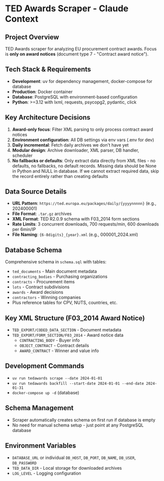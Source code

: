 # TED Awards Scraper - Claude Context

## Project Overview
TED Awards scraper for analyzing EU procurement contract awards. Focus is **only on award notices** (document type 7 - "Contract award notice").

## Tech Stack & Requirements
- **Development**: uv for dependency management, docker-compose for database
- **Production**: Docker container
- **Database**: PostgreSQL with environment-based configuration
- **Python**: >=3.12 with lxml, requests, psycopg2, pydantic, click

## Key Architecture Decisions
1. **Award-only focus**: Filter XML parsing to only process contract award notices
2. **Environment configuration**: All DB settings via env vars (.env for dev)
3. **Daily incremental**: Fetch daily archives we don't have yet
4. **Modular design**: Archive downloader, XML parser, DB handler, scheduler
5. **No fallbacks or defaults**: Only extract data directly from XML files - no defaults, no fallbacks, no default records. Missing data should be None in Python and NULL in database. If we cannot extract required data, skip the record entirely rather than creating defaults

## Data Source Details
- **URL Pattern**: `https://ted.europa.eu/packages/daily/{yyyynnnnn}` (e.g., 202400001)
- **File Format**: `.tar.gz` archives
- **XML Format**: TED R2.0.9 schema with F03_2014 form sections
- **Rate Limits**: 3 concurrent downloads, 700 requests/min, 600 downloads per 6min/IP
- **File Naming**: `{6-8digits}_{year}.xml` (e.g., 000001_2024.xml)

## Database Schema
Comprehensive schema in `schema.sql` with tables:
- `ted_documents` - Main document metadata
- `contracting_bodies` - Purchasing organizations
- `contracts` - Procurement items
- `lots` - Contract subdivisions
- `awards` - Award decisions
- `contractors` - Winning companies
- Plus reference tables for CPV, NUTS, countries, etc.

## Key XML Structure (F03_2014 Award Notice)
- `TED_EXPORT/CODED_DATA_SECTION` - Document metadata
- `TED_EXPORT/FORM_SECTION/F03_2014` - Award notice data
  - `CONTRACTING_BODY` - Buyer info
  - `OBJECT_CONTRACT` - Contract details
  - `AWARD_CONTRACT` - Winner and value info

## Development Commands
- `uv run tedawards scrape --date 2024-01-01`
- `uv run tedawards backfill --start-date 2024-01-01 --end-date 2024-01-31`
- `docker-compose up -d` (database)

## Schema Management
- Scraper automatically creates schema on first run if database is empty
- No need for manual schema setup - just point at any PostgreSQL database

## Environment Variables
- `DATABASE_URL` or individual `DB_HOST`, `DB_PORT`, `DB_NAME`, `DB_USER`, `DB_PASSWORD`
- `TED_DATA_DIR` - Local storage for downloaded archives
- `LOG_LEVEL` - Logging configuration